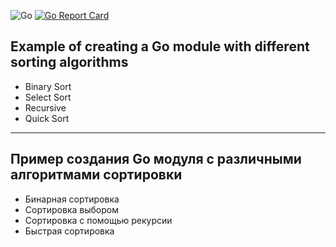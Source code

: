 ![Go](https://github.com/AlexanderOkhrimenko/algorithms/workflows/Go/badge.svg?branch=master)
[![Go Report Card](https://goreportcard.com/badge/github.com/AlexanderOkhrimenko/algorithms)](https://goreportcard.com/report/github.com/AlexanderOkhrimenko/algorithms)

## Example of creating a Go module with different sorting algorithms

- Binary Sort
- Select Sort
- Recursive
- Quick Sort

***


## Пример создания Go модуля с различными алгоритмами сортировки 

- Бинарная сортировка
- Сортировка выбором 
- Сортировка с помощью рекурсии
- Быстрая сортировка 

